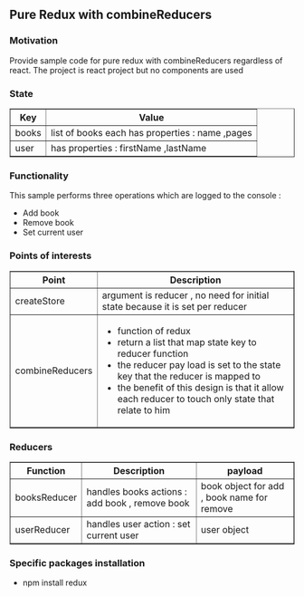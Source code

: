 <h2>Pure Redux with combineReducers</h2>


<h3>Motivation</h3>
Provide sample code for pure redux with combineReducers regardless of react. 
The project is react project but no components are used

<h3>State</h3>
<table border=1>
  <tr>
    <th>Key</th>
    <th>Value</th> 
  </tr>
<tr>
<td>books</td>
<td>list of books each has properties : name ,pages </td>
</tr>
<tr>
<td>user</td>
<td>has properties : firstName ,lastName</td>
</tr>
</table>

<h3>Functionality</h3>
This sample performs three operations which are logged to the console :
<ul>
<li>Add book</li>
<li>Remove book</li>
<li>Set current user</li>
</ul>
 

<h3>Points of interests</h3>
<table border=1>
  <tr>
    <th>Point</th>
    <th>Description</th> 
  </tr>
<tr>
<td>createStore</td>
<td>argument is reducer , no need for initial state because it is set per reducer</td>
</tr>

  <tr>
    <td>combineReducers</td> 
    <td>
<ul>
<li>function of redux</li>
<li>return a list that map state key to reducer function</li>
<li>the reducer pay load is set to the state key that the reducer is mapped to</li>
<li>the benefit of this design is that it allow each reducer to touch only state that relate to him</li>

</ul>
</td>
  </tr>
 </table>
 


<h3>Reducers</h3>
<table border=1>
  <tr>
    <th>Function</th>
    <th>Description</th> 
    <th>payload</th> 
  </tr>
<tr>
<td>booksReducer</td>
<td>handles books actions : add book , remove book </td>
<td>book object for add , book name for remove</td>
</tr>
<tr>
<td>userReducer</td>
<td>handles user action : set current user</td>
<td>user object</td>
</tr>
</table>
 


 
<h3>Specific packages installation</h3>
<ul>
  <li>npm install redux</li>
</ul>
  
  